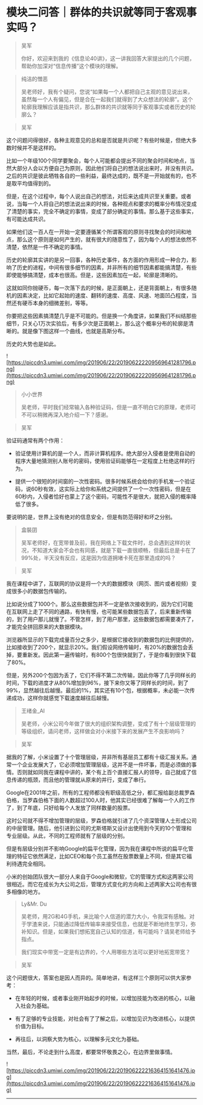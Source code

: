 # 模块二问答｜群体的共识就等同于客观事实吗？

> 吴军
> 
> 你好，欢迎来到我的《信息论40讲》，这一讲我回答大家提出的几个问题，帮助你加深对“信息传播”这个模块的理解。

> 纯洁的憎恶
> 
> 吴老师好，我有个疑问，您说“如果每一个人都把自己主观的意见说出来，虽然每一个人有偏见，但是合在一起我们就得到了大众想法的轮廓”。这个轮廓我理解应该是指共识，那么群体的共识就等同于客观事实或者历史的轮廓么？

> 吴军

这个问题问得很好，各种主观意见的总和是否就是共识呢？有些时候是，但绝大多数时候并不是这样的。

比如一个年级100个同学要聚会，每个人可能都会提出不同的聚会时间和地点，当然大部分人会以方便自己为原则，因此他们将自己的想法说出来时，并没有共识。之后的共识是彼此牺牲各自的一些利益，最终达成的，既不是一开始就有的，也不是取平均值得到的。

但是，在这个过程中，每个人说出自己的想法，对后来达成共识至关重要。或者说，当每一个人将自己的想法说出来的时候，各种观点和要求的概率分布情况变成了清楚的事实，完全不确定的事情，变成了部分确定的事情。那么基于这些事实，有可能达成共识。

如果他们这一百人在一开始一定要遵循某个所谓客观的原则寻找聚会的时间和地点，那么这个原则是如何产生的，就有很大的随意性了，因为每个人的想法依然不清楚，依然是一件不确定的事情。

历史的轮廓其实讲的是另一回事，各种历史事件，各方面的作用形成一种合力，影响了历史的进程，中间有很多细节的因素，并非所有的细节因素都能搞清楚，有些即使能够搞清楚，成本也很高。但是，这些因素加在一起，轮廓是清晰的。

这就如同你抛硬币，每一次落下去的时候，是正面朝上，还是背面朝上，有很多随机的因素决定，比如它起始的速度、翻转的速度、高度、风速、地面凹凸程度，当然还有硬币本身的细微差别，等等。

你要把这些因素搞清楚几乎是不可能的。但是换一个角度讲，如果我们不纠结那些细节，只关心1万次实验后，有多少次是正面朝上，那么这个概率分布的轮廓是清晰的。就是像下图这样一个曲线，也就是高斯分布。

历史的大势也是如此。

![https://piccdn3.umiwi.com/img/201906/22/201906222209569641281796.png](https://piccdn3.umiwi.com/img/201906/22/201906222209569641281796.png)

> 小小世界
> 
> 吴老师，平时我们经常输入各种验证码，但是一直不明白它的原理，老师可不可以稍微再深入地介绍一下？感谢。

> 吴军

验证码通常有两个作用：

* 验证使用计算机的是一个人，而非计算机程序。绝大部分入侵者是使用自动的程序大量地猜测别人账号的密码，使用验证码能够在一定程度上杜绝这样的行为。

* 提供一个很短的时间窗的一次性密码。很多时候系统会给你的手机发一个验证码，说60秒有效，这实际上给你和系统之间提供了一个一次性密码，但是在60秒内，入侵者恰好也蒙上了这个密码，可能性不是很大，就把入侵的概率降低了很多。

要说明的是，世界上没有绝对的信息安全，但是有防范得好和坏之分别。

> 盒裝囝
> 
> 吴军老师好，在宽带普及前，我在网络上下载文件时，总会遇到这样的状况，不知道大家会不会也有同感，就是下载一直很顺畅，但最后总是卡在了99%处，半天没有反应，这是因为信道拥堵卡死在那里造成的吗？

> 吴军

我在课程中讲了，互联网的协议是将一个大的数据模块（网页、图片或者视频）变成很多小的数据包传输的。

比如说分成了1000个。那么这些数据包并不一定是依次接收到的，因为它们可能在互联网上走了不同的通路，有快有慢，也可能某些数据包丢了，后来重新传输的，到了用户那儿就慢了。不管怎样，到了用户那里，这些数据包都需要凑齐了，才能完全拼回原来的大数据模块。

浏览器所显示的下载完成量百分之多少，是根据它接收到的数据包的比例提供的，比如接收到了200个，就显示20%。我们假设网络传输时，有20%的数据包会丢掉，要重新发。因此第一遍传输时，有800个包很快就到了，于是你看到很快下载了80%。

但是，另外200个包因为丢了，它们不得不第二次传输，因此你等了几乎同样长的时间，下载的进度才从80%增加到96%，接下来你又等了同样长的时间，到了99%，显然越往后越慢。最后的1%，其实还有10个包，根据概率，未必能一次传递成功，这样你就感觉下载速度越往后越慢。

> 王绪金_AI
> 
> 吴老师，小米公司今年做了很大的组织架构调整，变成了有十个层级管理的等级组织，请问老师，这样做会对小米接下来的发展产生不良影响吗？

> 吴军

据我的了解，小米设置了十个管理层级，并非所有基层员工都有十级汇报关系。通常一个企业发展大了，它必须增加管理层级，这并不是一件坏事，而是必须做的事情。否则就如同我在课程中讲的，某个有上百个直接汇报人的领导，自己就成了信息传递的瓶颈，而且他的管理就从原来的并行，变成了串行。

Google在2001年之前，所有的工程师都没有职级高低之分，都汇报给副总裁罗森伯格，当罗森伯格下面的人数超过100人时，他其实已经很难了解每一个人的工作了，到了年底，只好给每个人发放了同样数量的股票。

这时公司就不得不增加管理的层级，罗森伯格就引进了几个资深管理人士形成公司的中层管理。随后，他引进到公司的尤斯塔斯又设计出使用到今天的10个管理和专业层级。从此，不同的工程师就有了层级的分别。

但是有层级分别并不影响Google的扁平化管理，因为我在课程中所说的扁平化管理的特征它依然满足，比如CEO和每个员工虽然在股票数量上不同，但是其它福利待遇完全相同。

小米的创始团队很大一部分人来自于Google和微软，它的管理方式和这两家公司很相近。而它在成长为大公司之后，管理方式变化的方向和上述两家大公司也有很多相像的地方。

> Ly&Mr. Du
> 
> 吴老师，用2G和4G手机，来比喻个人信道的潜力大小，令我深有感触。对于学渣来说，只能通过降低传输率来接受信息，也就是不断地终生学习，弥补知识。但是，如果我们想拓宽自己认知的信道，有可能吗？请吴老师给予指点。
> 
> 我们现实中带宽一定是有边界的，个人用哪些方法可以更好地拓宽带宽？

> 吴军

这个问题很大，答案也是因人而异的。简单地讲，有这样三个原则可以供大家参考：

* 在年轻的时候，或者事业刚开始起步的时候，以增加技能为改进的核心，以融入社会为基础。

* 有了足够的专业技能，对社会有了了解之后，以增加见识为改进核心，以提供价值为目标。

* 再往后，以洞察大势为核心，以理解多元文化为基础。

当然，最后，不论走到什么高度，都要常怀敬畏之心，在边界里做事情。

![https://piccdn3.umiwi.com/img/201906/22/201906222216364151641476.jpg](https://piccdn3.umiwi.com/img/201906/22/201906222216364151641476.jpg)

---
